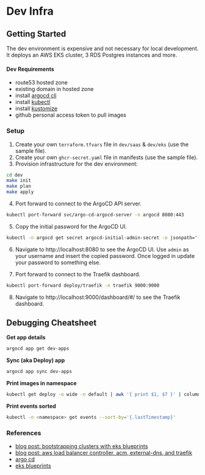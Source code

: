 # Dev Infra

## Getting Started

The dev environment is expensive and not necessary for local development.
It deploys an AWS EKS cluster, 3 RDS Postgres instances and more.

#### Dev Requirements
- route53 hosted zone 
- existing domain in hosted zone
- install [argocd cli](https://argo-cd.readthedocs.io/en/stable/getting_started/#2-download-argo-cd-cli)
- install [kubectl](https://kubernetes.io/docs/tasks/tools/)
- install [kustomize](https://kubectl.docs.kubernetes.io/installation/kustomize/) 
- github personal access token to pull images

### Setup
1. Create your own `terraform.tfvars` file in `dev/saas` & `dev/eks` (use the sample file).
2. Create your own `ghcr-secret.yaml` file in manifests (use the sample file).
3. Provision infrastructure for the dev environment:

```bash
cd dev
make init
make plan
make apply
```
4. Port forward to connect to the ArgoCD API server.
```bash
kubectl port-forward svc/argo-cd-argocd-server -n argocd 8080:443
```

5. Copy the initial password for the ArgoCD UI.
```bash
kubectl -n argocd get secret argocd-initial-admin-secret -o jsonpath="{.data.password}" | base64 -d; echo
```

6. Navigate to http://localhost:8080 to see the ArgoCD UI. Use `admin` as your username and insert the copied password. Once logged in 
update your password to something else. 

7. Port forward to connect to the Traefik dashboard.
```bash
kubectl port-forward deploy/traefik -n traefik 9000:9000
```
8. Navigate to http://localhost:9000/dashboard/#/ to see the Traefik dashboard.


## Debugging Cheatsheet

__Get app details__

```bash
argocd app get dev-apps
```

__Sync (aka Deploy) app__
```bash
argocd app sync dev-apps
```

__Print images in namespace__
```bash
kubectl get deploy -o wide -n default | awk '{ print $1, $7 }' | column -t
```

__Print events sorted__

```bash
kubectl -n <namespace> get events --sort-by='{.lastTimestamp}'
```

### References

- [blog post: bootstrapping clusters with eks blueprints](https://aws.amazon.com/blogs/containers/bootstrapping-clusters-with-eks-blueprints/)
- [blog post: aws load balancer controller, acm, external-dns, and traefik](https://revolgy.com/blog/advanced-api-routing-in-eks-with-traefik-aws-loadbalancer-controller-and-external-dns/) 
- [argo cd](https://argoproj.github.io/argo-cd/getting_started/)
- [eks blueprints](https://github.com/aws-ia/terraform-aws-eks-blueprints)
